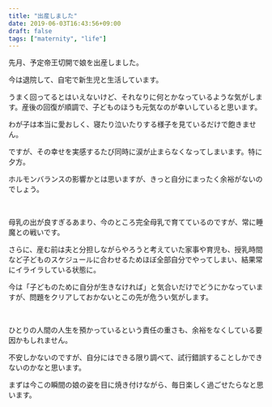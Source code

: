 ```yaml
---
title: "出産しました"
date: 2019-06-03T16:43:56+09:00
draft: false
tags: ["maternity", "life"]
---
```


先月、予定帝王切開で娘を出産しました。<!--more-->

今は退院して、自宅で新生児と生活しています。

うまく回ってるとはいえないけど、それなりに何とかなっているような気がします。産後の回復が順調で、子どものほうも元気なのが幸いしていると思います。

わが子は本当に愛おしく、寝たり泣いたりする様子を見ているだけで飽きません。

ですが、その幸せを実感するたび同時に涙が止まらなくなってしまいます。特に夕方。

ホルモンバランスの影響かとは思いますが、きっと自分にまったく余裕がないのでしょう。

 

母乳の出が良すぎるあまり、今のところ完全母乳で育てているのですが、常に睡魔との戦いです。

さらに、産む前は夫と分担しながらやろうと考えていた家事や育児も、授乳時間など子どものスケジュールに合わせるためほぼ全部自分でやってしまい、結果常にイライラしている状態に。

今は「子どものために自分が生きなければ」と気合いだけでどうにかなっていますが、問題をクリアしておかないとこの先が危うい気がします。

 

ひとりの人間の人生を預かっているという責任の重さも、余裕をなくしている要因かもしれません。

不安しかないのですが、自分にはできる限り調べて、試行錯誤することしかできないのかなと思います。

まずは今この瞬間の娘の姿を目に焼き付けながら、毎日楽しく過ごせたらなと思います。